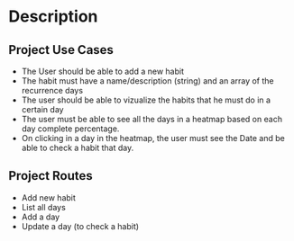 # Description


## Project Use Cases

- The User should be able to add a new habit
- The habit must have a name/description (string) and an array of the recurrence days
- The user should be able to vizualize the habits that he must do in a certain day
- The user must be able to see all the days in a heatmap based on each day complete percentage.
- On clicking in a day in the heatmap, the user must see the Date and be able to check a habit that day.

## Project Routes
- Add new habit
- List all days
- Add a day
- Update a day (to check a habit)


